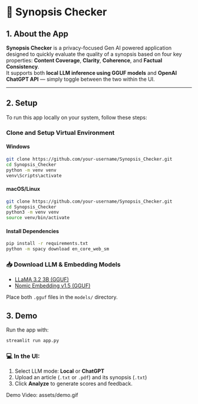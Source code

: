 # 🧠 Synopsis Checker

## 1. About the App

**Synopsis Checker** is a privacy-focused Gen AI powered application designed to quickly evaluate the quality of a synopsis based on four key properties: **Content Coverage**, **Clarity**, **Coherence**, and **Factual Consistency**.  
It supports both **local LLM inference using GGUF models** and **OpenAI ChatGPT API** — simply toggle between the two within the UI.

---

## 2. Setup

To run this app locally on your system, follow these steps:

### Clone and Setup Virtual Environment

#### Windows
```bash
git clone https://github.com/your-username/Synopsis_Checker.git
cd Synopsis_Checker
python -m venv venv
venv\Scripts\activate
```

#### macOS/Linux
```bash
git clone https://github.com/your-username/Synopsis_Checker.git
cd Synopsis_Checker
python3 -m venv venv
source venv/bin/activate
```

#### Install Dependencies
```bash
pip install -r requirements.txt
python -m spacy download en_core_web_sm
```

### 📥 Download LLM & Embedding Models

- [LLaMA 3.2 3B (GGUF)](https://huggingface.co/bartowski/Llama-3.2-3B-Instruct-GGUF/resolve/main/Llama-3.2-3B-Instruct-Q4_K_M.gguf?download=true)  
- [Nomic Embedding v1.5 (GGUF)](https://huggingface.co/nomic-ai/nomic-embed-text-v1.5-GGUF/resolve/main/nomic-embed-text-v1.5.f16.gguf?download=true)

Place both `.gguf` files in the `models/` directory.


## 3. Demo

Run the app with:

```bash
streamlit run app.py
```
### 💻 In the UI: 

1. Select LLM mode: **Local** or **ChatGPT**
2. Upload an article (`.txt` or `.pdf`) and its synopsis (`.txt`)
3. Click **Analyze** to generate scores and feedback. 

Demo Video: assets/demo.gif
